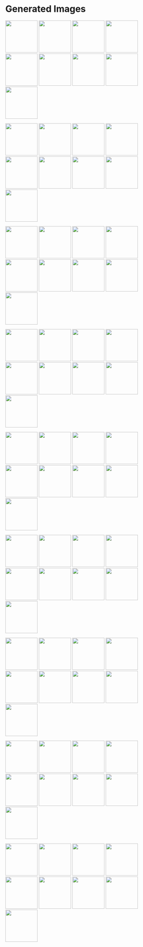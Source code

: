 # Generated Images



<img src="2025_09_06_01.webp" width="100"/> <img src="2025_09_06_02.webp" width="100"/> <img src="2025_09_06_03.webp" width="100"/> <img src="2025_09_06_04.webp" width="100"/> <img src="2025_09_06_05.webp" width="100"/> <img src="2025_09_06_06.webp" width="100"/> <img src="2025_09_06_07.webp" width="100"/> <img src="2025_09_06_08.webp" width="100"/> <img src="2025_09_06_09.webp" width="100"/>

<img src="2025_09_06_10.webp" width="100"/> <img src="2025_09_06_11.webp" width="100"/> <img src="2025_09_06_12.webp" width="100"/> <img src="2025_09_06_13.webp" width="100"/> <img src="2025_09_06_14.webp" width="100"/> <img src="2025_09_06_15.webp" width="100"/> <img src="2025_09_06_16.webp" width="100"/> <img src="2025_09_06_17.webp" width="100"/> <img src="2025_09_06_18.webp" width="100"/>

<img src="2025_09_06_19.webp" width="100"/> <img src="2025_09_06_20.webp" width="100"/> <img src="2025_09_06_21.webp" width="100"/> <img src="2025_09_06_22.webp" width="100"/> <img src="2025_09_06_23.webp" width="100"/> <img src="2025_09_06_24.webp" width="100"/> <img src="2025_09_06_25.webp" width="100"/> <img src="2025_09_06_26.webp" width="100"/> <img src="2025_09_06_27.webp" width="100"/>

<img src="2025_09_06_28.webp" width="100"/> <img src="2025_09_06_29.webp" width="100"/> <img src="2025_09_06_30.webp" width="100"/> <img src="2025_09_06_31.webp" width="100"/> <img src="2025_09_06_32.webp" width="100"/> <img src="2025_09_06_33.webp" width="100"/> <img src="2025_09_06_34.webp" width="100"/> <img src="2025_09_06_35.webp" width="100"/> <img src="2025_09_06_36.webp" width="100"/>

<img src="2025_09_06_37.webp" width="100"/> <img src="2025_09_06_38.webp" width="100"/> <img src="2025_09_06_39.webp" width="100"/> <img src="2025_09_06_40.webp" width="100"/> <img src="2025_09_06_41.webp" width="100"/> <img src="2025_09_06_42.webp" width="100"/> <img src="2025_09_06_43.webp" width="100"/> <img src="2025_09_06_44.webp" width="100"/> <img src="2025_09_06_45.webp" width="100"/>

<img src="2025_09_06_46.webp" width="100"/> <img src="2025_09_06_47.webp" width="100"/> <img src="2025_09_06_48.webp" width="100"/> <img src="2025_09_06_49.webp" width="100"/> <img src="2025_09_06_50.webp" width="100"/> <img src="2025_09_06_51.webp" width="100"/> <img src="2025_09_06_52.webp" width="100"/> <img src="2025_09_06_53.webp" width="100"/> <img src="2025_09_06_54.webp" width="100"/>

<img src="2025_09_06_55.webp" width="100"/> <img src="2025_09_06_56.webp" width="100"/> <img src="2025_09_06_57.webp" width="100"/> <img src="2025_09_06_58.webp" width="100"/> <img src="2025_09_06_59.webp" width="100"/> <img src="2025_09_06_60.webp" width="100"/> <img src="2025_09_06_61.webp" width="100"/> <img src="2025_09_06_62.webp" width="100"/> <img src="2025_09_06_63.webp" width="100"/>

<img src="2025_09_06_64.webp" width="100"/> <img src="2025_09_06_65.webp" width="100"/> <img src="2025_09_06_66.webp" width="100"/> <img src="2025_09_06_67.webp" width="100"/> <img src="2025_09_06_68.webp" width="100"/> <img src="2025_09_06_69.webp" width="100"/> <img src="2025_09_06_70.webp" width="100"/> <img src="2025_09_06_71.webp" width="100"/> <img src="2025_09_06_72.webp" width="100"/>

<img src="2025_09_06_73.webp" width="100"/> <img src="2025_09_06_74.webp" width="100"/> <img src="2025_09_06_75.webp" width="100"/> <img src="2025_09_06_76.webp" width="100"/> <img src="2025_09_06_77.webp" width="100"/> <img src="2025_09_06_78.webp" width="100"/> <img src="2025_09_06_79.webp" width="100"/> <img src="2025_09_06_80.webp" width="100"/> <img src="2025_09_06_81.webp" width="100"/>